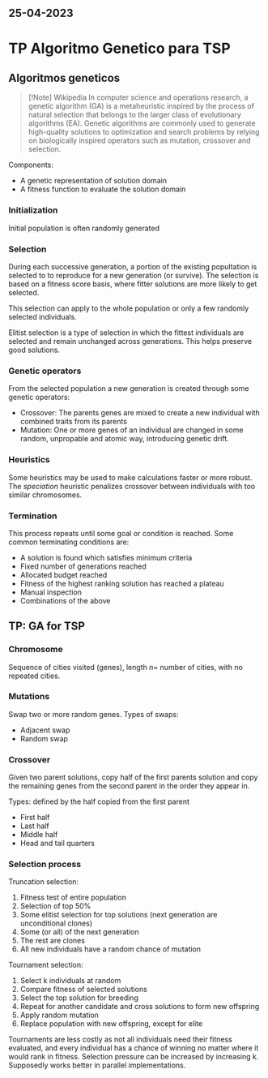 25-04-2023
---
# TP Algoritmo Genetico para TSP
## Algoritmos geneticos
> [!Note] Wikipedia
> In computer science and operations research, a genetic algorithm (GA) is a metaheuristic inspired by the process of natural selection that belongs to the larger class of evolutionary algorithms (EA). Genetic algorithms are commonly used to generate high-quality solutions to optimization and search problems by relying on biologically inspired operators such as mutation, crossover and selection.

Components:
- A genetic representation of solution domain
- A fitness function to evaluate the solution domain

### Initialization
Initial population is often randomly generated

### Selection
During each successive generation, a portion of the existing popultation is selected to to reproduce for a new generation (or survive). The selection is based on a fitness score basis, where fitter solutions are more likely to get selected.

This selection can apply to the whole population or only a few randomly selected individuals.

Elitist selection is a type of selection in which the fittest individuals are selected and remain unchanged across generations. This helps preserve good solutions.

### Genetic operators
From the selected population a new generation is created through some genetic operators:
- Crossover:
The parents genes are mixed to create a new individual with combined traits from its parents
- Mutation:
One or more genes of an individual are changed in some random, unpropable and atomic way, introducing genetic drift.

### Heuristics
Some heuristics may be used to make calculations faster or more robust. The *speciation* heuristic penalizes crossover between individuals with too similar chromosomes.

### Termination
This process repeats until some goal or condition is reached. Some common terminating conditions are:
- A solution is found which satisfies minimum criteria
- Fixed number of generations reached
- Allocated budget reached
- Fitness of the highest ranking solution has reached a plateau
- Manual inspection
- Combinations of the above

## TP: GA for TSP
### Chromosome
Sequence of cities visited (genes), length $n =$ number of cities, with no repeated cities.

### Mutations
Swap two or more random genes. Types of swaps:
- Adjacent swap
- Random swap

### Crossover
Given two parent solutions, copy half of the first parents solution and copy the remaining genes from the second parent in the order they appear in.

Types: defined by the half copied from the first parent
- First half
- Last half
- Middle half
- Head and tail quarters

### Selection process
Truncation selection:
1. Fitness test of entire population
2. Selection of top 50%
3. Some elitist selection for top solutions (next generation are unconditional clones)
4. Some (or all) of the next generation
5. The rest are clones
6. All new individuals have a random chance of mutation

Tournament selection:
1. Select k individuals at random
2. Compare fitness of selected solutions
3. Select the top solution for breeding
4. Repeat for another candidate and cross solutions to form new offspring
5. Apply random mutation
6. Replace population with new offspring, except for elite

Tournaments are less costly as not all individuals need their fitness evaluated, and every individual has a chance of winning no matter where it would rank in fitness. Selection pressure can be increased by increasing k.
Supposedly works better in parallel implementations.